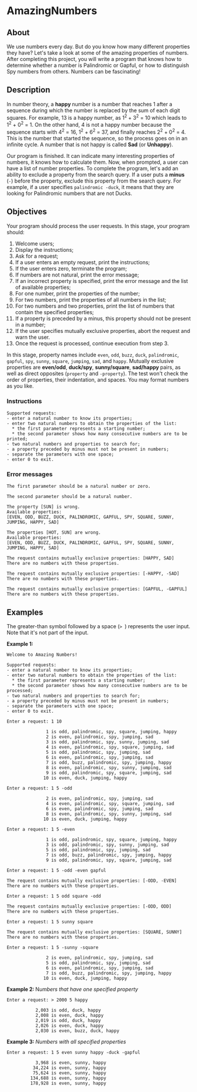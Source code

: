 # AmazingNumbers
## About
We use numbers every day. But do you know how many different properties they have? Let's take a look at some of the amazing properties of numbers. After completing this project, you will write a program that knows how to determine whether a number is Palindromic or Gapful, or how to distinguish Spy numbers from others. Numbers can be fascinating!

<h2>Description</h2>

<p>In number theory, a <strong>happy </strong>number is a number that reaches 1 after a sequence during which the number is replaced by the sum of each digit squares. For example, 13 is a happy number, as 1<sup>2 </sup>+ 3<sup>2</sup> = 10<strong> </strong>which leads to 1<sup>2</sup> + 0<sup>2</sup> = 1. On the other hand, 4 is not a happy number because the sequence starts with 4<sup>2</sup> = 16, 1<sup>2</sup> + 6<sup>2</sup> = 37, and finally reaches 2<sup>2</sup> + 0<sup>2</sup> = 4. This is the number that started the sequence, so the process goes on in an infinite cycle. A number that is not happy is called <strong>Sad</strong> (or <strong>Unhappy</strong>).</p>

<p>Our program is finished. It can indicate many interesting properties of numbers, it knows how to calculate them. Now, when prompted, a user can have a list of number properties. To complete the program, let's add an ability to exclude a property from the search query. If a user puts a <strong>minus </strong>(<code class="java">-</code>) before the property, exclude this property from the search query. For example, if a user specifies <code class="java">palindromic -duck</code>, it means that they are looking for Palindromic numbers that are not Ducks.</p>

<h2>Objectives</h2>

<p>Your program should process the user requests. In this stage, your program should:</p>

<ol>
	<li>Welcome users;</li>
	<li>Display the instructions;</li>
	<li>Ask for a request;</li>
	<li>If a user enters an empty request, print the instructions;</li>
	<li>If the user enters zero, terminate the program;</li>
	<li>If numbers are not natural, print the error message;</li>
	<li>If an incorrect property is specified, print the error message and the list of available properties;</li>
	<li>For one number, print the properties of the number;</li>
	<li>For two numbers, print the properties of all numbers in the list;</li>
	<li>For two numbers and two properties, print the list of numbers that contain the specified properties;</li>
	<li>If a property is preceded by a minus, this property should not be present in a number;</li>
	<li>If the user specifies mutually exclusive properties, abort the request and warn the user.</li>
	<li>Once the request is processed, continue execution from step 3.</li>
</ol>

<p>In this stage, property names include <code class="java">even</code>, <code class="java">odd</code>, <code class="java">buzz</code>, <code class="java">duck</code>, <code class="java">palindromic</code>, <code class="java">gapful</code>, <code class="java">spy</code>, <code class="java">sunny</code>, <code class="java">square</code>, <code class="java">jumping</code>, <code class="java">sad</code>, and <code class="java">happy</code>. Mutually exclusive properties are <strong>even/odd</strong>, <strong>duck/spy</strong>, <strong>sunny/square</strong>, <strong>sad/happy </strong>pairs, as well as direct opposites (<code class="java">property</code> and <code class="java">-property</code>). The test won't check the order of properties, their indentation, and spaces. You may format numbers as you like.</p>

<h3>Instructions</h3>

<pre><code class="language-no-highlight">Supported requests:
- enter a natural number to know its properties;
- enter two natural numbers to obtain the properties of the list:
  * the first parameter represents a starting number;
  * the second parameter shows how many consecutive numbers are to be printed;
- two natural numbers and properties to search for;
- a property preceded by minus must not be present in numbers;
- separate the parameters with one space;
- enter 0 to exit.</code></pre>

<h3>Error messages</h3>

<pre><code class="language-no-highlight">The first parameter should be a natural number or zero.</code></pre>

<pre><code class="language-no-highlight">The second parameter should be a natural number.</code></pre>

<pre><code class="language-no-highlight">The property [SUN] is wrong.
Available properties:
[EVEN, ODD, BUZZ, DUCK, PALINDROMIC, GAPFUL, SPY, SQUARE, SUNNY, JUMPING, HAPPY, SAD]</code></pre>

<pre><code class="language-no-highlight">The properties [HOT, SUN] are wrong.
Available properties:
[EVEN, ODD, BUZZ, DUCK, PALINDROMIC, GAPFUL, SPY, SQUARE, SUNNY, JUMPING, HAPPY, SAD]</code></pre>

<pre><code class="language-no-highlight">The request contains mutually exclusive properties: [HAPPY, SAD]
There are no numbers with these properties.</code></pre>

<pre><code class="language-no-highlight">The request contains mutually exclusive properties: [-HAPPY, -SAD]
There are no numbers with these properties.</code></pre>

<pre><code class="language-no-highlight">The request contains mutually exclusive properties: [GAPFUL, -GAPFUL]
There are no numbers with these properties.</code></pre>

<h2>Examples</h2>

<p>The greater-than symbol followed by a space (<code class="java">&gt; </code>) represents the user input. Note that it's not part of the input.</p>

<p><strong>Example 1:</strong></p>

<pre><code class="language-no-highlight">Welcome to Amazing Numbers!

Supported requests:
- enter a natural number to know its properties;
- enter two natural numbers to obtain the properties of the list:
  * the first parameter represents a starting number;
  * the second parameter shows how many consecutive numbers are to be processed;
- two natural numbers and properties to search for;
- a property preceded by minus must not be present in numbers;
- separate the parameters with one space;
- enter 0 to exit.

Enter a request: 1 10

               1 is odd, palindromic, spy, square, jumping, happy
               2 is even, palindromic, spy, jumping, sad
               3 is odd, palindromic, spy, sunny, jumping, sad
               4 is even, palindromic, spy, square, jumping, sad
               5 is odd, palindromic, spy, jumping, sad
               6 is even, palindromic, spy, jumping, sad
               7 is odd, buzz, palindromic, spy, jumping, happy
               8 is even, palindromic, spy, sunny, jumping, sad
               9 is odd, palindromic, spy, square, jumping, sad
              10 is even, duck, jumping, happy

Enter a request: 1 5 -odd

               2 is even, palindromic, spy, jumping, sad
               4 is even, palindromic, spy, square, jumping, sad
               6 is even, palindromic, spy, jumping, sad
               8 is even, palindromic, spy, sunny, jumping, sad
              10 is even, duck, jumping, happy

Enter a request: 1 5 -even

               1 is odd, palindromic, spy, square, jumping, happy
               3 is odd, palindromic, spy, sunny, jumping, sad
               5 is odd, palindromic, spy, jumping, sad
               7 is odd, buzz, palindromic, spy, jumping, happy
               9 is odd, palindromic, spy, square, jumping, sad

Enter a request: 1 5 -odd -even gapful

The request contains mutually exclusive properties: [-ODD, -EVEN]
There are no numbers with these properties.

Enter a request: 1 5 odd square -odd

The request contains mutually exclusive properties: [-ODD, ODD]
There are no numbers with these properties.

Enter a request: 1 5 sunny square

The request contains mutually exclusive properties: [SQUARE, SUNNY]
There are no numbers with these properties.

Enter a request: 1 5 -sunny -square

               2 is even, palindromic, spy, jumping, sad
               5 is odd, palindromic, spy, jumping, sad
               6 is even, palindromic, spy, jumping, sad
               7 is odd, buzz, palindromic, spy, jumping, happy
              10 is even, duck, jumping, happy</code></pre>

<p><strong>Example 2: </strong>N<em>umbers that have one specified property</em></p>

<pre><code class="language-no-highlight">Enter a request: &gt; 2000 5 happy

           2,003 is odd, duck, happy
           2,008 is even, duck, happy
           2,019 is odd, duck, happy
           2,026 is even, duck, happy
           2,030 is even, buzz, duck, happy</code></pre>

<p><strong>Example 3: </strong><em>Numbers with all specified properties</em></p>

<pre><code class="language-no-highlight">Enter a request: 1 5 even sunny happy -duck -gapful

           3,968 is even, sunny, happy
          34,224 is even, sunny, happy
          75,624 is even, sunny, happy
         134,688 is even, sunny, happy
         178,928 is even, sunny, happy</code></pre>

